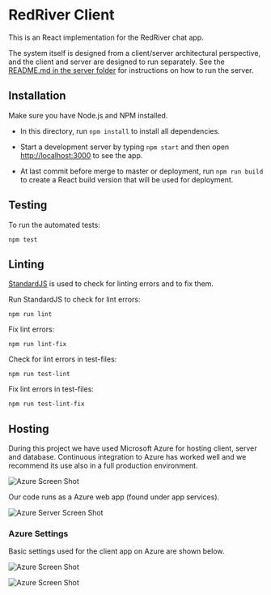 # RedRiver Client

This is an React implementation for the RedRiver chat app. 

The system itself is designed from a client/server architectural perspective, and the client and server are designed to run separately. See the [README.md in the server folder](https://github.com/jimmybengtsson/grupp03-redriver/blob/master/server/README.md) for instructions on how to run the server. 


## Installation

Make sure you have Node.js and NPM installed.

+ In this directory, run `npm install` to install all dependencies.

+ Start a development server by typing `npm start` and then open [http://localhost:3000](http://localhost:3000) to see the app.

+ At last commit before merge to master or deployment, run `npm run build` to create a React build version that will be used for deployment.



## Testing

To run the automated tests:

```
npm test
```


## Linting
[StandardJS](https://standardjs.com/) is used to check for linting errors and to fix them.

Run StandardJS to check for lint errors:

```
npm run lint
```

Fix lint errors:

```
npm run lint-fix
```

Check for lint errors in test-files:

```
npm run test-lint
```

Fix lint errors in test-files:

```
npm run test-lint-fix
```


## Hosting
During this project we have used Microsoft Azure for hosting client, server and database. Continuous integration to Azure has worked well and we recommend its use also in a full production environment.  

![Azure Screen Shot](https://github.com/jimmybengtsson/grupp03-redriver/blob/master/documentation/img/wiki/AzureScreenShot.PNG)

Our code runs as a Azure web app (found under app services).

![Azure Server Screen Shot](https://github.com/jimmybengtsson/grupp03-redriver/blob/master/documentation/img/wiki/azure-server.PNG)

### Azure Settings

Basic settings used for the client app on Azure are shown below.

![Azure Screen Shot](https://github.com/jimmybengtsson/grupp03-redriver/blob/master/documentation/img/wiki/azure-client-1.png)

![Azure Screen Shot](https://github.com/jimmybengtsson/grupp03-redriver/blob/master/documentation/img/wiki/azure-client-2.png)

